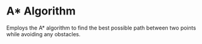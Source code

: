 # A* Algorithm
Employs the A* algorithm to find the best possible path between two points while avoiding any obstacles.
